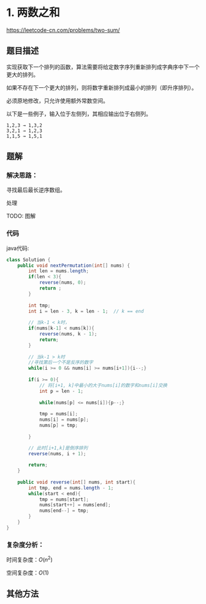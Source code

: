 # 1. 两数之和
https://leetcode-cn.com/problems/two-sum/

## 题目描述

实现获取下一个排列的函数，算法需要将给定数字序列重新排列成字典序中下一个更大的排列。

如果不存在下一个更大的排列，则将数字重新排列成最小的排列（即升序排列）。

必须原地修改，只允许使用额外常数空间。

以下是一些例子，输入位于左侧列，其相应输出位于右侧列。
```
1,2,3 → 1,3,2
3,2,1 → 1,2,3
1,1,5 → 1,5,1
```

## 题解

### 解决思路：

寻找最后最长逆序数组。

处理



TODO: 图解

### 代码

java代码:
~~~ java
class Solution {
    public void nextPermutation(int[] nums) {
        int len = nums.length;
        if(len < 3){
            reverse(nums, 0);
            return ;
        }
        
        int tmp;
        int i = len - 3, k = len - 1;  // k == end
        
        // 当k-1 < k时，
        if(nums[k-1] < nums[k]){
            reverse(nums, k - 1);
            return;
        }
        
        // 当k-1 > k时
        //寻找第后一个不是反序的数字
        while(i >= 0 && nums[i] >= nums[i+1]){i--;}
        
        if(i >= 0){
            // 将[i+1, k]中最小的大于nums[i]的数字和nums[i]交换
            int p = len - 1;
            
            while(nums[p] <= nums[i]){p--;}
            
            tmp = nums[i];
            nums[i] = nums[p];
            nums[p] = tmp;
            
        }

        // 此时[i+1,k]是倒序排列
        reverse(nums, i + 1);
        
        return;
    }
    
    public void reverse(int[] nums, int start){
        int tmp, end = nums.length - 1;
        while(start < end){
            tmp = nums[start];
            nums[start++] = nums[end];
            nums[end--] = tmp;
        }
    }
}
~~~

### 复杂度分析：

时间复杂度：$O(n^2)$

空间复杂度：$O(1)$

## 其他方法
